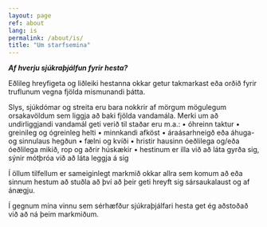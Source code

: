 ```yaml
---
layout: page
ref: about
lang: is
permalink: /about/is/
title: "Um starfsemina"
---
```


***Af hverju sjúkraþjálfun fyrir hesta?***

Eðlileg hreyfigeta og liðleiki hestanna okkar getur takmarkast eða orðið fyrir truflunum vegna fjölda mismunandi þátta.

Slys, sjúkdómar og streita eru bara nokkrir af mörgum mögulegum orsakavöldum sem liggja að baki fjölda vandamála. Merki um að undirliggjandi vandamál geti verið til staðar eru m.a.:
• óhreinn taktur
• greinileg og ógreinleg helti
• minnkandi afköst
• áraásarhneigð eða áhuga- og sinnulaus hegðun
• fælni og kvíði
• hristir hausinn óeðlilega og/eða óeðlilega mikið, rop og aðrir húskækir
• hestinum er illa við að láta gyrða sig, sýnir mótþróa við að láta leggja á sig

Í öllum tilfellum er sameiginlegt markmið okkar allra sem komum að eða sinnum hestum að stuðla að því að þeir geti hreyft sig sársaukalaust og af ánægju.

Í gegnum mína vinnu sem sérhæfður sjúkraþjálfari hesta get ég aðstoðað við að ná þeim markmiðum.
